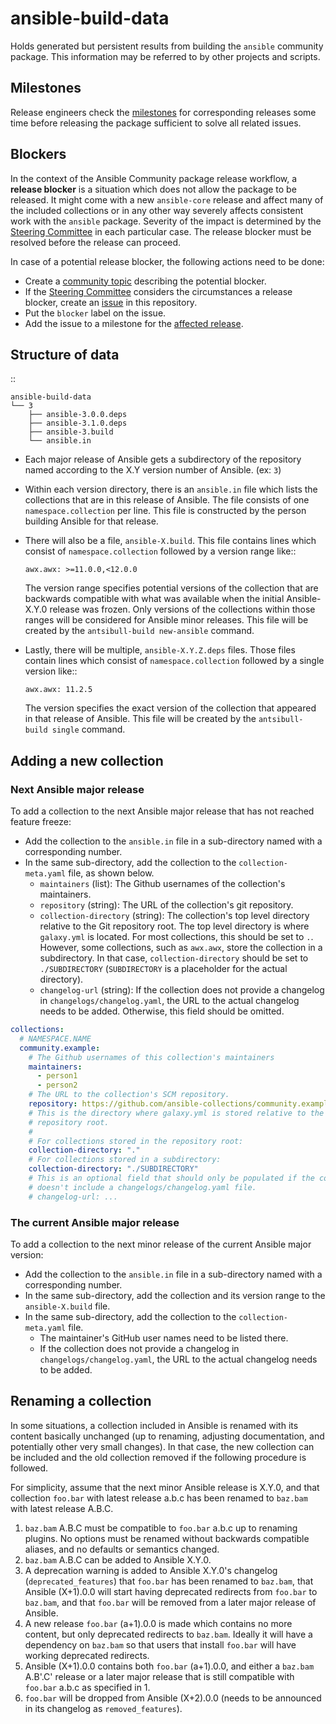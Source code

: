 # ansible-build-data
Holds generated but persistent results from building the `ansible` community package.  This information
may be referred to by other projects and scripts.

## Milestones

Release engineers check the [milestones](https://github.com/ansible-community/ansible-build-data/milestones) for corresponding releases some time before releasing the package sufficient to solve all related issues.

## Blockers

In the context of the Ansible Community package release workflow, a **release blocker** is a situation which does not allow the package to be released.
It might come with a new ``ansible-core`` release and affect many of the included collections or in any other way severely affects consistent work with the ``ansible`` package.
Severity of the impact is determined by the [Steering Committee](https://docs.ansible.com/ansible/devel/community/steering/community_steering_committee.html) in each particular case.
The release blocker must be resolved before the release can proceed.

In case of a potential release blocker, the following actions need to be done:

* Create a [community topic](https://github.com/ansible-community/community-topics/issues) describing the potential blocker.
* If the [Steering Committee](https://docs.ansible.com/ansible/devel/community/steering/community_steering_committee.html) considers the circumstances a release blocker, create an [issue](https://github.com/ansible-community/ansible-build-data/issues/new) in this repository.
* Put the ``blocker`` label on the issue.
* Add the issue to a milestone for the [affected release](https://github.com/ansible-community/ansible-build-data/milestones).

## Structure of data

::

    ansible-build-data
    └── 3
        ├── ansible-3.0.0.deps
        ├── ansible-3.1.0.deps
        ├── ansible-3.build
        └── ansible.in

* Each major release of Ansible gets a subdirectory of the repository named
  according to the X.Y version number of Ansible.  (ex: `3`)

* Within each version directory, there is an `ansible.in` file which lists the
  collections that are in this release of Ansible.  The file consists of one
  `namespace.collection` per line.  This file is constructed by the person
  building Ansible for that release.

* There will also be a file, `ansible-X.build`.  This file contains lines which
  consist of `namespace.collection` followed by a version range like::

      awx.awx: >=11.0.0,<12.0.0

  The version range specifies potential versions of the collection that are
  backwards compatible with what was available when the initial Ansible-X.Y.0
  release was frozen.  Only versions of the collections within those ranges
  will be considered for Ansible minor releases.  This file will be created by the
  `antsibull-build new-ansible` command.

* Lastly, there will be multiple, `ansible-X.Y.Z.deps` files.  Those files contain
  lines which consist of `namespace.collection` followed by a single version like::

      awx.awx: 11.2.5

  The version specifies the exact version of the collection that appeared in that
  release of Ansible.  This file will be created by the `antsibull-build single`
  command.

## Adding a new collection

### Next Ansible major release

To add a collection to the next Ansible major release that has not reached feature freeze:

* Add the collection to the `ansible.in` file in a sub-directory named with a
  corresponding number.
* In the same sub-directory, add the collection to the `collection-meta.yaml`
  file, as shown below.
  - `maintainers` (list): The Github usernames of the collection's maintainers.
  - `repository` (string): The URL of the collection's git repository.
  - `collection-directory` (string): The collection's top level directory
    relative to the Git repository root. The top level directory is where
    `galaxy.yml` is located. For most collections, this should be set to `.`.
    However, some collections, such as `awx.awx`, store the collection in a
    subdirectory. In that case, `collection-directory` should be set to
    `./SUBDIRECTORY` (`SUBDIRECTORY` is a placeholder for the actual
    directory).
  - `changelog-url` (string): If the collection does not provide a changelog in
    `changelogs/changelog.yaml`, the URL to the actual changelog needs to be
    added. Otherwise, this field should be omitted.

``` yaml
collections:
  # NAMESPACE.NAME
  community.example:
    # The Github usernames of this collection's maintainers
    maintainers:
      - person1
      - person2
    # The URL to the collection's SCM repository.
    repository: https://github.com/ansible-collections/community.example
    # This is the directory where galaxy.yml is stored relative to the
    # repository root.
    #
    # For collections stored in the repository root:
    collection-directory: "."
    # For collections stored in a subdirectory:
    collection-directory: "./SUBDIRECTORY"
    # This is an optional field that should only be populated if the collection
    # doesn't include a changelogs/changelog.yaml file.
    # changelog-url: ...
```

### The current Ansible major release

To add a collection to the next minor release of the current Ansible major version:

* Add the collection to the `ansible.in` file in a sub-directory named with a corresponding number.
* In the same sub-directory, add the collection and its version range to the `ansible-X.build` file.
* In the same sub-directory, add the collection to the `collection-meta.yaml` file.
  - The maintainer's GitHub user names need to be listed there.
  - If the collection does not provide a changelog in `changelogs/changelog.yaml`, the URL to the actual changelog needs to be added.

## Renaming a collection

In some situations, a collection included in Ansible is renamed with its content basically unchanged (up to renaming, adjusting documentation, and potentially other very small changes). In that case, the new collection can be included and the old collection removed if the following procedure is followed.

For simplicity, assume that the next minor Ansible release is X.Y.0, and that collection `foo.bar` with latest release a.b.c has been renamed to `baz.bam` with latest release A.B.C.

1. `baz.bam` A.B.C must be compatible to `foo.bar` a.b.c up to renaming plugins. No options must be renamed without backwards compatible aliases, and no defaults or semantics changed.
2. `baz.bam` A.B.C can be added to Ansible X.Y.0.
3. A deprecation warning is added to Ansible X.Y.0's changelog (`deprecated_features`) that `foo.bar` has been renamed to `baz.bam`, that Ansible (X+1).0.0 will start having deprecated redirects from `foo.bar` to `baz.bam`, and that `foo.bar` will be removed from a later major release of Ansible.
4. A new release `foo.bar` (a+1).0.0 is made which contains no more content, but only deprecated redirects to `baz.bam`. Ideally it will have a dependency on `baz.bam` so that users that install `foo.bar` will have working deprecated redirects.
5. Ansible (X+1).0.0 contains both `foo.bar` (a+1).0.0, and either a `baz.bam` A.B'.C' release or a later major release that is still compatible with `foo.bar` a.b.c as specified in 1.
6. `foo.bar` will be dropped from Ansible (X+2).0.0 (needs to be announced in its changelog as `removed_features`).
